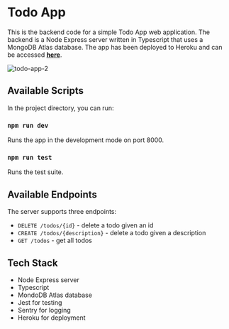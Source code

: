 # Todo App

This is the backend code for a simple Todo App web application. The backend is a Node Express server written in Typescript that uses a MongoDB Atlas database. The app has been deployed to Heroku and can be accessed **[here](https://intense-lowlands-11377.herokuapp.com/)**.


![todo-app-2](https://user-images.githubusercontent.com/28160364/192612175-88d868d4-6643-4651-98b2-b22d4719946d.PNG)

## Available Scripts

In the project directory, you can run:

### `npm run dev`

Runs the app in the development mode on port 8000.

### `npm run test`

Runs the test suite.

## Available Endpoints

The server supports three endpoints:

* `DELETE /todos/{id}` - delete a todo given an id
* `CREATE /todos/{description}` - delete a todo given a description
* `GET /todos` - get all todos

## Tech Stack

* Node Express server
* Typescript
* MondoDB Atlas database
* Jest for testing
* Sentry for logging
* Heroku for deployment
